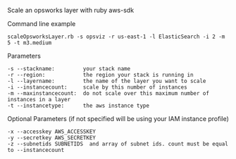 Scale an opsworks layer with ruby aws-sdk


Command line example

```
scaleOpsworksLayer.rb -s opsviz -r us-east-1 -l ElasticSearch -i 2 -m 5 -t m3.medium
```

Parameters

```
-s --stackname:         your stack name
-r --region:            the region your stack is running in
-l --layername:         the name of the layer you want to scale
-i --instancecount:     scale by this number of instances
-m --maxinstancecount:  do not scale over this maximum number of instances in a layer
-t --instancetype:      the aws instance type
```

Optional Parameters (if not specified will be using your IAM instance profile)

```
-x --accesskey AWS_ACCESSKEY
-y --secretkey AWS_SECRETKEY
-z --subnetids SUBNETIDS  and array of subnet ids. count must be equal to --instancecount
```
